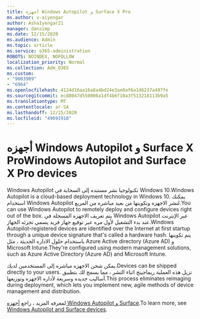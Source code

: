 ```yaml
---
title: أجهزه Windows Autopilot و Surface X Pro
ms.author: v-aiyengar
author: AshaIyengar21
manager: dansimp
ms.date: 12/15/2020
ms.audience: Admin
ms.topic: article
ms.service: o365-administration
ROBOTS: NOINDEX, NOFOLLOW
localization_priority: Normal
ms.collection: Adm_O365
ms.custom:
- "9003909"
- "6964"
ms.openlocfilehash: 4124d16aa16a8a4bd24e3ae0af6a1d6237a497fe
ms.sourcegitcommit: ec88047d550006a1df4b6f10a3f513218113b9a5
ms.translationtype: MT
ms.contentlocale: ar-SA
ms.lasthandoff: 12/15/2020
ms.locfileid: "49691918"
---
```

# <a name="windows-autopilot-and-surface-x-pro-devices"></a><span data-ttu-id="793ff-102">أجهزه Windows Autopilot و Surface X Pro</span><span class="sxs-lookup"><span data-stu-id="793ff-102">Windows Autopilot and Surface X Pro devices</span></span>

<span data-ttu-id="793ff-103">Windows Autopilot تكنولوجيا نشر مستنده إلى السحابة في Windows 10.</span><span class="sxs-lookup"><span data-stu-id="793ff-103">Windows Autopilot is a cloud-based deployment technology in Windows 10.</span></span> <span data-ttu-id="793ff-104">يمكنك استخدام Windows Autopilot لنشر الاجهزه وتكوينها من بعيد مباشره من المربع.</span><span class="sxs-lookup"><span data-stu-id="793ff-104">You can use Windows Autopilot to remotely deploy and configure devices right out of the box.</span></span> <span data-ttu-id="793ff-105">يتم تعريف الاجهزه المسجلة في Windows Autopilot عبر الإنترنت عند بدء التشغيل لأول مره عبر توقيع جهاز فريد يسمي تجزئه الجهاز.</span><span class="sxs-lookup"><span data-stu-id="793ff-105">Windows Autopilot-registered devices are identified over the Internet at first startup through a unique device signature that's called a hardware hash.</span></span> <span data-ttu-id="793ff-106">يتم تكوينها باستخدام حلول الاداره الحديثة ، مثل Azure Active directory (Azure AD) و Microsoft Intune.</span><span class="sxs-lookup"><span data-stu-id="793ff-106">They're configured using modern management solutions, such as Azure Active Directory (Azure AD) and Microsoft Intune.</span></span>

<span data-ttu-id="793ff-107">يمكن شحن الاجهزه مباشره إلى المستخدمين لديك.</span><span class="sxs-lookup"><span data-stu-id="793ff-107">Devices can be shipped directly to your users.</span></span> <span data-ttu-id="793ff-108">تزيل هذه العملية ريماجينج اثناء النشر ، مما يسمح لك بتطبيق أساليب جديده وسريعة لأداره الاجهزه وتوزيعها.</span><span class="sxs-lookup"><span data-stu-id="793ff-108">This process eliminates reimaging during deployment, which lets you implement new, agile methods of device management and distribution.</span></span>

<span data-ttu-id="793ff-109">لمعرفه المزيد ، راجع [أجهزه Windows Autopilot و Surface](https://go.microsoft.com/fwlink/?linkid=2135712).</span><span class="sxs-lookup"><span data-stu-id="793ff-109">To learn more, see [Windows Autopilot and Surface devices](https://go.microsoft.com/fwlink/?linkid=2135712).</span></span>
